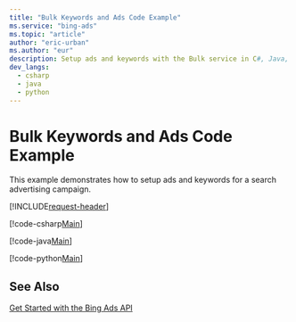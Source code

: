 ```yaml
---
title: "Bulk Keywords and Ads Code Example"
ms.service: "bing-ads"
ms.topic: "article"
author: "eric-urban"
ms.author: "eur"
description: Setup ads and keywords with the Bulk service in C#, Java, or Python.
dev_langs:
  - csharp
  - java
  - python
---
```

# Bulk Keywords and Ads Code Example
This example demonstrates how to setup ads and keywords for a search advertising campaign.

[!INCLUDE[request-header](./includes/bulk-code-tips.md)]

[!code-csharp[Main](../../../BingAds-dotNet-SDK/examples/BingAdsExamples/BingAdsExamplesLibrary/v12/BulkKeywordsAds.cs)]

[!code-java[Main](../../../BingAds-Java-SDK/examples/BingAdsDesktopApp/src/main/java/com/microsoft/bingads/examples/v12/BulkKeywordsAds.java)]

[!code-python[Main](../../../BingAds-Python-SDK/examples/BingAdsPythonConsoleExamples/BingAdsPythonConsoleExamples/v12/bulk_keywords_ads.py)]

## See Also
[Get Started with the Bing Ads API](get-started.md)  
